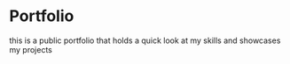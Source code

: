 # Portfolio
this is a public portfolio that holds a quick look at my skills and showcases my projects
